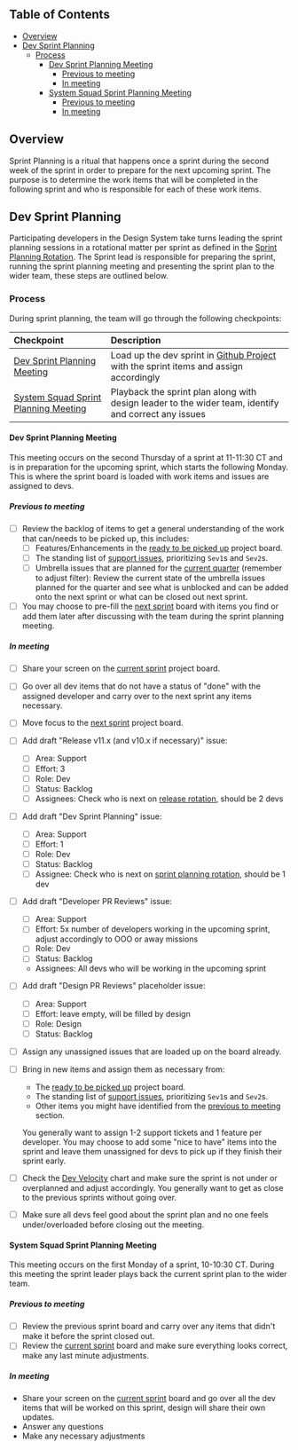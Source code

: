 <!-- START doctoc generated TOC please keep comment here to allow auto update -->
<!-- DON'T EDIT THIS SECTION, INSTEAD RE-RUN doctoc TO UPDATE -->

## Table of Contents

- [Overview](#overview)
- [Dev Sprint Planning](#dev-sprint-planning)
  - [Process](#process)
    - [Dev Sprint Planning Meeting](#dev-sprint-planning-meeting)
      - [Previous to meeting](#previous-to-meeting)
      - [In meeting](#in-meeting)
    - [System Squad Sprint Planning Meeting](#system-squad-sprint-planning-meeting)
      - [Previous to meeting](#previous-to-meeting-1)
      - [In meeting](#in-meeting-1)

<!-- END doctoc generated TOC please keep comment here to allow auto update -->

## Overview

Sprint Planning is a ritual that happens once a sprint during the second week of
the sprint in order to prepare for the next upcoming sprint. The purpose is to
determine the work items that will be completed in the following sprint and who
is responsible for each of these work items.

## Dev Sprint Planning

Participating developers in the Design System take turns leading the sprint
planning sessions in a rotational matter per sprint as defined in the
[Sprint Planning Rotation](https://github.com/carbon-design-system/carbon/wiki/Sprint-Planning-Rotation).
The Sprint lead is responsible for preparing the sprint, running the sprint
planning meeting and presenting the sprint plan to the wider team, these steps
are outlined below.

### Process

During sprint planning, the team will go through the following checkpoints:

| Checkpoint                                                                    | Description                                                                                                                                       |
| :---------------------------------------------------------------------------- | :------------------------------------------------------------------------------------------------------------------------------------------------ |
| [Dev Sprint Planning Meeting](#dev-sprint-planning-meeting)                   | Load up the dev sprint in [Github Project](https://github.com/orgs/carbon-design-system/projects/39) with the sprint items and assign accordingly |
| [System Squad Sprint Planning Meeting](#system-squad-sprint-planning-meeting) | Playback the sprint plan along with design leader to the wider team, identify and correct any issues                                              |

#### Dev Sprint Planning Meeting

This meeting occurs on the second Thursday of a sprint at 11-11:30 CT and is in
preparation for the upcoming sprint, which starts the following Monday. This is
where the sprint board is loaded with work items and issues are assigned to
devs.

##### Previous to meeting

- [ ] Review the backlog of items to get a general understanding of the work
      that can/needs to be picked up, this includes:
  - [ ] Features/Enhancements in the
        [ready to be picked up](https://github.com/orgs/carbon-design-system/projects/39/views/86)
        project board.
  - [ ] The standing list of
        [support issues](https://github.com/carbon-design-system/carbon/issues?q=is%3Aopen+is%3Aissue+label%3A%22severity%3A+2%22),
        prioritizing `Sev1`s and `Sev2`s.
  - [ ] Umbrella issues that are planned for the
        [current quarter](https://github.com/orgs/carbon-design-system/projects/39/views/28?filterQuery=label%3Aepic%2C%22planning%3A+umbrella%22+milestone%3A%222023+Q2%22)
        (remember to adjust filter): Review the current state of the umbrella
        issues planned for the quarter and see what is unblocked and can be
        added onto the next sprint or what can be closed out next sprint.
- [ ] You may choose to pre-fill the
      [next sprint](https://github.com/orgs/carbon-design-system/projects/39/views/13)
      board with items you find or add them later after discussing with the team
      during the sprint planning meeting.

##### In meeting

- [ ] Share your screen on the
      [current sprint](https://github.com/orgs/carbon-design-system/projects/39/views/12)
      project board.
- [ ] Go over all dev items that do not have a status of "done" with the
      assigned developer and carry over to the next sprint any items necessary.
- [ ] Move focus to the
      [next sprint](https://github.com/orgs/carbon-design-system/projects/39/views/13)
      project board.
- [ ] Add draft "Release v11.x (and v10.x if necessary)" issue:
  - [ ] Area: Support
  - [ ] Effort: 3
  - [ ] Role: Dev
  - [ ] Status: Backlog
  - [ ] Assignees: Check who is next on
        [release rotation](https://github.com/carbon-design-system/carbon/wiki/Release-rotation),
        should be 2 devs
- [ ] Add draft "Dev Sprint Planning" issue:
  - [ ] Area: Support
  - [ ] Effort: 1
  - [ ] Role: Dev
  - [ ] Status: Backlog
  - [ ] Assignee: Check who is next on
        [sprint planning rotation](https://github.com/carbon-design-system/carbon/wiki/Release-rotation),
        should be 1 dev
- [ ] Add draft "Developer PR Reviews" issue:
  - [ ] Area: Support
  - [ ] Effort: 5x number of developers working in the upcoming sprint, adjust
        accordingly to OOO or away missions
  - [ ] Role: Dev
  - [ ] Status: Backlog
  - Assignees: All devs who will be working in the upcoming sprint
- [ ] Add draft "Design PR Reviews" placeholder issue:
  - [ ] Area: Support
  - [ ] Effort: leave empty, will be filled by design
  - [ ] Role: Design
  - [ ] Status: Backlog
- [ ] Assign any unassigned issues that are loaded up on the board already.
- [ ] Bring in new items and assign them as necessary from:

  - The
    [ready to be picked up](https://github.com/orgs/carbon-design-system/projects/39/views/86)
    project board.
  - The standing list of
    [support issues](https://github.com/carbon-design-system/carbon/issues?q=is%3Aopen+is%3Aissue+label%3A%22severity%3A+2%22),
    prioritizing `Sev1`s and `Sev2`s.
  - Other items you might have identified from the
    [previous to meeting](#previous-to-meeting) section.

  You generally want to assign 1-2 support tickets and 1 feature per developer.
  You may choose to add some "nice to have" items into the sprint and leave them
  unassigned for devs to pick up if they finish their sprint early.

- [ ] Check the
      [Dev Velocity](https://github.com/orgs/carbon-design-system/projects/39/insights/6)
      chart and make sure the sprint is not under or overplanned and adjust
      accordingly. You generally want to get as close to the previous sprints
      without going over.
- [ ] Make sure all devs feel good about the sprint plan and no one feels
      under/overloaded before closing out the meeting.

#### System Squad Sprint Planning Meeting

This meeting occurs on the first Monday of a sprint, 10-10:30 CT. During this
meeting the sprint leader plays back the current sprint plan to the wider team.

##### Previous to meeting

- [ ] Review the previous sprint board and carry over any items that didn't make
      it before the sprint closed out.
- [ ] Review the
      [current sprint](https://github.com/orgs/carbon-design-system/projects/39/views/12?filterQuery=sprint%3A%40current+role%3ADev%2C%22Cross-discipline%22)
      board and make sure everything looks correct, make any last minute
      adjustments.

##### In meeting

- Share your screen on the
  [current sprint](https://github.com/orgs/carbon-design-system/projects/39/views/12?filterQuery=sprint%3A%40current+role%3ADev%2C%22Cross-discipline%22)
  board and go over all the dev items that will be worked on this sprint, design
  will share their own updates.
- Answer any questions
- Make any necessary adjustments
